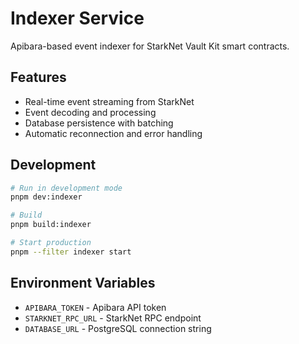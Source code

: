 # Indexer Service

Apibara-based event indexer for StarkNet Vault Kit smart contracts.

## Features

- Real-time event streaming from StarkNet
- Event decoding and processing
- Database persistence with batching
- Automatic reconnection and error handling

## Development

```bash
# Run in development mode
pnpm dev:indexer

# Build
pnpm build:indexer

# Start production
pnpm --filter indexer start
```

## Environment Variables

- `APIBARA_TOKEN` - Apibara API token
- `STARKNET_RPC_URL` - StarkNet RPC endpoint
- `DATABASE_URL` - PostgreSQL connection string